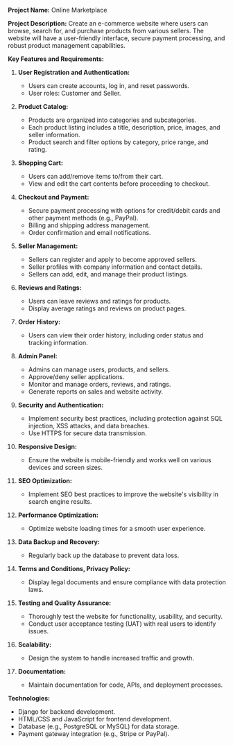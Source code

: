 **Project Name:** Online Marketplace

**Project Description:**
Create an e-commerce website where users can browse, search for, and purchase products from various sellers. The website will have a user-friendly interface, secure payment processing, and robust product management capabilities.

**Key Features and Requirements:**

1. **User Registration and Authentication:**

   - Users can create accounts, log in, and reset passwords.
   - User roles: Customer and Seller.

2. **Product Catalog:**

   - Products are organized into categories and subcategories.
   - Each product listing includes a title, description, price, images, and seller information.
   - Product search and filter options by category, price range, and rating.

3. **Shopping Cart:**

   - Users can add/remove items to/from their cart.
   - View and edit the cart contents before proceeding to checkout.

4. **Checkout and Payment:**

   - Secure payment processing with options for credit/debit cards and other payment methods (e.g., PayPal).
   - Billing and shipping address management.
   - Order confirmation and email notifications.

5. **Seller Management:**

   - Sellers can register and apply to become approved sellers.
   - Seller profiles with company information and contact details.
   - Sellers can add, edit, and manage their product listings.

6. **Reviews and Ratings:**

   - Users can leave reviews and ratings for products.
   - Display average ratings and reviews on product pages.

7. **Order History:**

   - Users can view their order history, including order status and tracking information.

8. **Admin Panel:**

   - Admins can manage users, products, and sellers.
   - Approve/deny seller applications.
   - Monitor and manage orders, reviews, and ratings.
   - Generate reports on sales and website activity.

9. **Security and Authentication:**

   - Implement security best practices, including protection against SQL injection, XSS attacks, and data breaches.
   - Use HTTPS for secure data transmission.

10. **Responsive Design:**

    - Ensure the website is mobile-friendly and works well on various devices and screen sizes.

11. **SEO Optimization:**

    - Implement SEO best practices to improve the website's visibility in search engine results.

12. **Performance Optimization:**

    - Optimize website loading times for a smooth user experience.

13. **Data Backup and Recovery:**

    - Regularly back up the database to prevent data loss.

14. **Terms and Conditions, Privacy Policy:**

    - Display legal documents and ensure compliance with data protection laws.

15. **Testing and Quality Assurance:**

    - Thoroughly test the website for functionality, usability, and security.
    - Conduct user acceptance testing (UAT) with real users to identify issues.

16. **Scalability:**

    - Design the system to handle increased traffic and growth.

17. **Documentation:**
    - Maintain documentation for code, APIs, and deployment processes.

**Technologies:**

- Django for backend development.
- HTML/CSS and JavaScript for frontend development.
- Database (e.g., PostgreSQL or MySQL) for data storage.
- Payment gateway integration (e.g., Stripe or PayPal).
